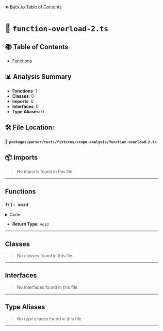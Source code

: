[⬅️ Back to Table of Contents](../../../../../index.md)

# 📄 `function-overload-2.ts`

## 📚 Table of Contents

- [Functions](#functions)

## 📊 Analysis Summary

- **Functions**: 1
- **Classes**: 0
- **Imports**: 0
- **Interfaces**: 0
- **Type Aliases**: 0

## 🛠️ File Location:
📂 **`packages/parser/tests/fixtures/scope-analysis/function-overload-2.ts`**

## 📦 Imports

> No imports found in this file.


---

## Functions

### `f(): void`

<details><summary>Code</summary>

```ts
function f(): void;
```
</details>

- **Return Type**: `void`

---

## Classes

> No classes found in this file.


---

## Interfaces

> No interfaces found in this file.


---

## Type Aliases

> No type aliases found in this file.


---